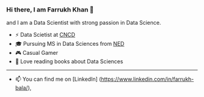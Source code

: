 ### Hi there, I am Farrukh Khan 👋

and I am a Data Scientist with strong passion in Data Science.

- ⚡️ Data Scietist at [CNCD](https://www.cncdpk.com)
- 🎓 Pursuing MS in Data Sciences from [NED](https://www.neduet.edu.pk/)
- 🎮 Casual Gamer
- 📖 Love reading books about Data Sciences

---


- 📫 You can find me on [LinkedIn] (https://www.linkedin.com/in/farrukh-bala/),  
